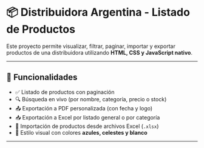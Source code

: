 
# 📦 Distribuidora Argentina - Listado de Productos

Este proyecto permite visualizar, filtrar, paginar, importar y exportar productos de una distribuidora utilizando **HTML, CSS y JavaScript nativo**.

---

## 🧰 Funcionalidades

- ✅ Listado de productos con paginación
- 🔍 Búsqueda en vivo (por nombre, categoría, precio o stock)
- 📤 Exportación a PDF personalizada (con fecha y logo)
- 📥 Exportación a Excel por listado general o por categoría
- 📂 Importación de productos desde archivos Excel (`.xlsx`)
- 🎨 Estilo visual con colores **azules, celestes y blanco**

---
